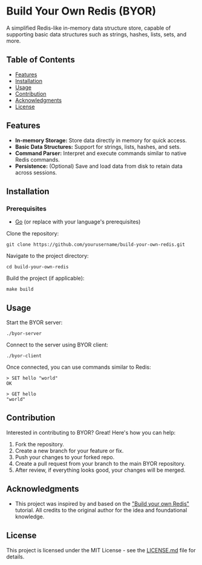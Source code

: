 # Build Your Own Redis (BYOR)

A simplified Redis-like in-memory data structure store, capable of supporting basic data structures such as strings, hashes, lists, sets, and more.

## Table of Contents

- [Features](#features)
- [Installation](#installation)
- [Usage](#usage)
- [Contribution](#contribution)
- [Acknowledgments](#acknowledgments)
- [License](#license)

## Features

- **In-memory Storage:** Store data directly in memory for quick access.
- **Basic Data Structures:** Support for strings, lists, hashes, and sets.
- **Command Parser:** Interpret and execute commands similar to native Redis commands.
- **Persistence:** (Optional) Save and load data from disk to retain data across sessions.

## Installation

### Prerequisites
- [Go](https://golang.org/dl/) (or replace with your language's prerequisites)

Clone the repository:

    git clone https://github.com/yourusername/build-your-own-redis.git

Navigate to the project directory:

    cd build-your-own-redis

Build the project (if applicable):

    make build

## Usage

Start the BYOR server:

    ./byor-server

Connect to the server using BYOR client:

    ./byor-client

Once connected, you can use commands similar to Redis:

    > SET hello "world"
    OK

    > GET hello
    "world"

## Contribution

Interested in contributing to BYOR? Great! Here's how you can help:

1. Fork the repository.
2. Create a new branch for your feature or fix.
3. Push your changes to your forked repo.
4. Create a pull request from your branch to the main BYOR repository.
5. After review, if everything looks good, your changes will be merged.

## Acknowledgments

- This project was inspired by and based on the ["Build your own Redis"](original-link-to-the-tutorial) tutorial. All credits to the original author for the idea and foundational knowledge.

## License

This project is licensed under the MIT License - see the [LICENSE.md](LICENSE.md) file for details.
